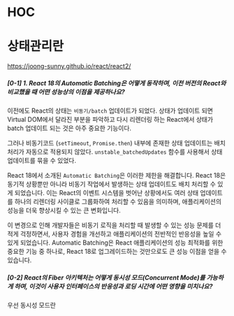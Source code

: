 # HOC

# 상태관리란 



https://joong-sunny.github.io/react/react2/
##### [0-1] 1. **React 18의 Automatic Batching은 어떻게 동작하며, 이전 버전의 React와 비교했을 때 어떤 성능상의 이점을 제공하나요?**

이전에도 React의 상태는 `비동기/batch` 업데이트가 되었다. 
상태가 업데이트 되면 Virtual DOM에서 달라진 부분을 파악하고 다시 리렌더링 하는 React에서 상태가 batch 업데이트 되는 것은 아주 중요한 기능이다. 

그러나 비동기코드 (`setTimeout`, `Promise.then`) 내부에 존재한 상태 업데이트는 배치처리가 자동으로 적용되지 않았다. `unstable_batchedUpdates` 함수를 사용해서 상태 업데이트를 묶을 수 있었다. 

React 18에서 소개된 `Automatic Batching`은 이러한 제한을 해결합니다. React 18은 동기적 상황뿐만 아니라 비동기 작업에서 발생하는 상태 업데이트도 배치 처리할 수 있게 되었습니다. 이는 React의 이벤트 시스템을 벗어난 상황에서도 여러 상태 업데이트를 하나의 리렌더링 사이클로 그룹화하여 처리할 수 있음을 의미하며, 애플리케이션의 성능을 더욱 향상시킬 수 있는 큰 변화입니다.

이 변경으로 인해 개발자들은 비동기 로직을 처리할 때 발생할 수 있는 성능 문제를 더 적게 걱정하면서, 사용자 경험을 개선하고 애플리케이션의 전반적인 반응성을 높일 수 있게 되었습니다. Automatic Batching은 React 애플리케이션의 성능 최적화를 위한 중요한 기능 중 하나로, React 18로 업그레이드하는 것만으로도 큰 성능 이점을 얻을 수 있습니다.


 
##### [0-2]  **React의 Fiber 아키텍처는 어떻게 동시성 모드(Concurrent Mode)를 가능하게 하며, 이것이 사용자 인터페이스의 반응성과 로딩 시간에 어떤 영향을 미치나요?**

우선 동시성 모드란 


